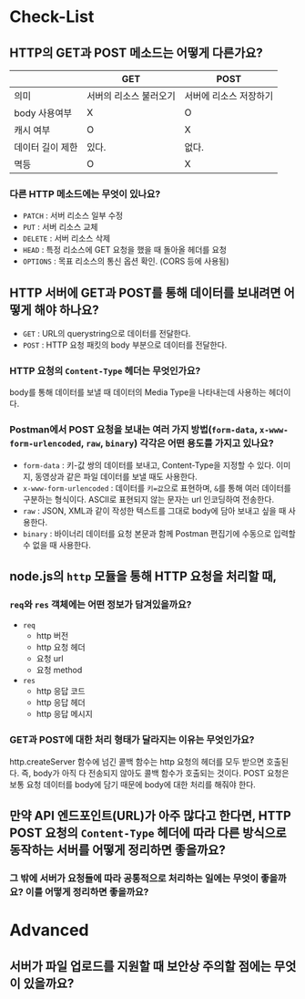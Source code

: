 # Check-List

## HTTP의 GET과 POST 메소드는 어떻게 다른가요?

|                  | GET                    | POST                   |
| ---------------- | ---------------------- | ---------------------- |
| 의미             | 서버의 리소스 불러오기 | 서버에 리소스 저장하기 |
| body 사용여부    | X                      | O                      |
| 캐시 여부        | O                      | X                      |
| 데이터 길이 제한 | 있다.                  | 없다.                  |
| 멱등             | O                      | X                      |

### 다른 HTTP 메소드에는 무엇이 있나요?

* `PATCH` : 서버 리소스 일부 수정
* `PUT` : 서버 리소스 교체
* `DELETE` : 서버 리소스 삭제
* `HEAD` : 특정 리소스에 GET 요청을 했을 때 돌아올 헤더를 요청
* `OPTIONS` : 목표 리소스의 통신 옵션 확인. (CORS 등에 사용됨)

## HTTP 서버에 GET과 POST를 통해 데이터를 보내려면 어떻게 해야 하나요?

- `GET` : URL의 querystring으로 데이터를 전달한다.
- `POST` : HTTP 요청 패킷의 body 부분으로 데이터를 전달한다.

### HTTP 요청의 `Content-Type` 헤더는 무엇인가요?

body를 통해 데이터를 보낼 때 데이터의 Media Type을 나타내는데 사용하는 헤더이다.

### Postman에서 POST 요청을 보내는 여러 가지 방법(`form-data`, `x-www-form-urlencoded`, `raw`, `binary`) 각각은 어떤 용도를 가지고 있나요?

- `form-data` : 키-값 쌍의 데이터를 보내고, Content-Type을 지정할 수 있다. 이미지, 동영상과 같은 파일 데이터를 보낼 때도 사용한다.
- `x-www-form-urlencoded` : 데이터를 `키=값`으로 표현하며, `&`를 통해 여러 데이터를 구분하는 형식이다. ASCII로 표현되지 않는 문자는 url 인코딩하여 전송한다.
- `raw` : JSON, XML과 같이 작성한 텍스트를 그대로 body에 담아 보내고 싶을 때 사용한다.
- `binary` : 바이너리 데이터를 요청 본문과 함께 Postman 편집기에 수동으로 입력할 수 없을 때 사용한다.

## node.js의 `http` 모듈을 통해 HTTP 요청을 처리할 때,

### `req`와 `res` 객체에는 어떤 정보가 담겨있을까요?

- `req`
  - http 버전
  - http 요청 헤더
  - 요청 url
  - 요청 method
- `res`
  - http 응답 코드
  - http 응답 헤더
  - http 응답 메시지

### GET과 POST에 대한 처리 형태가 달라지는 이유는 무엇인가요?

http.createServer 함수에 넘긴 콜백 함수는 http 요청의 헤더를 모두 받으면 호출된다. 즉, body가 아직 다 전송되지 않아도 콜백 함수가 호출되는 것이다. POST 요청은 보통 요청 데이터를 body에 담기 때문에 body에 대한 처리를 해줘야 한다.

## 만약 API 엔드포인트(URL)가 아주 많다고 한다면, HTTP POST 요청의 `Content-Type` 헤더에 따라 다른 방식으로 동작하는 서버를 어떻게 정리하면 좋을까요?

### 그 밖에 서버가 요청들에 따라 공통적으로 처리하는 일에는 무엇이 좋을까요? 이를 어떻게 정리하면 좋을까요?

# Advanced

## 서버가 파일 업로드를 지원할 때 보안상 주의할 점에는 무엇이 있을까요?

